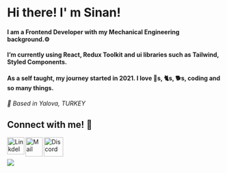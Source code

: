 # Hi there! I' m Sinan! #

#### I am a Frontend Developer with my Mechanical Engineering background.⚙️ ####
#### I’m currently using React, Redux Toolkit and ui libraries such as Tailwind, Styled Components.  ####
#### As a self taught, my journey started in 2021. I love 🚗s, 🐈s, 🐕s, coding and so many things. ####

*📍 Based in Yalova, TURKEY*

## Connect with me! :wave: ##

 <a target="_blank" href="https://www.linkedin.com/in/sinansk/"><img align="left" alt="LinkdeIN" height="40px" width="40px" src="https://raw.githubusercontent.com/rahulbanerjee26/githubAboutMeGenerator/main/icons/linked-in-alt.svg" /></a><a target="_blank" href="mailto:sinan.sk@outlook.com.tr"><img align="left" alt="Mail" height="45px" width="40px" src="https://img.icons8.com/fluency/48/000000/email-open.png" /></a><a target="_blank" href="https://discordapp.com/users/884049122947104778"><img align="left" alt="Discord" height="45px" width="45px" src="https://raw.githubusercontent.com/rahulbanerjee26/githubAboutMeGenerator/main/icons/discord.svg" /></a><br>
<br>
<br>
![](https://komarev.com/ghpvc/?username=sinansk&color=199BE2&label=PROFILE+VIEWS)


















